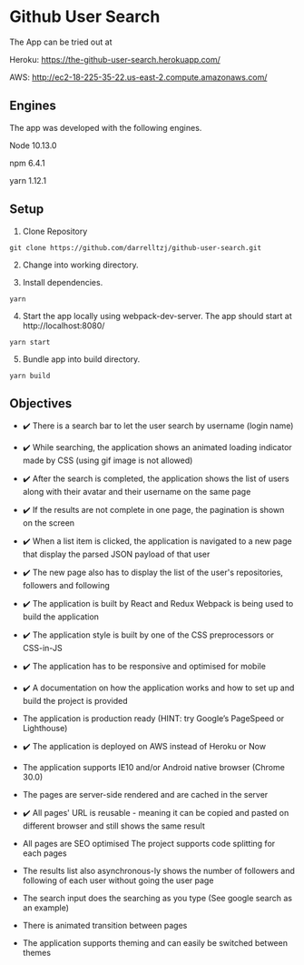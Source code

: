 # Github User Search

The App can be tried out at

Heroku: https://the-github-user-search.herokuapp.com/

AWS: http://ec2-18-225-35-22.us-east-2.compute.amazonaws.com/

## Engines

The app was developed with the following engines.

 Node 10.13.0

 npm 6.4.1

 yarn 1.12.1

## Setup

1) Clone Repository
```
git clone https://github.com/darrelltzj/github-user-search.git
```

2) Change into working directory.

3) Install dependencies.

```
yarn
```

4) Start the app locally using webpack-dev-server. The app should start at http://localhost:8080/

```
yarn start
```

5) Bundle app into build directory.

```
yarn build
```

## Objectives

* ✔️ There is a search bar to let the user search by username (login name)

* ✔️ While searching, the application shows an animated loading indicator made by CSS (using gif image is not allowed)

* ✔️ After the search is completed, the application shows the list of users along with their avatar and their username on the same page

* ✔️ If the results are not complete in one page, the pagination is shown on the screen

* ✔️ When a list item is clicked, the application is navigated to a new page that display the parsed JSON payload of that user

* ✔️ The new page also has to display the list of the user's repositories, followers and following

* ✔️ The application is built by React and Redux
Webpack is being used to build the application

* ✔️ The application style is built by one of the CSS preprocessors or CSS-in-JS

* ✔️ The application has to be responsive and optimised for mobile

* ✔️ A documentation on how the application works and how to set up and build the project is provided

* The application is production ready (HINT: try Google’s PageSpeed or Lighthouse)

* ✔️ The application is deployed on AWS instead of Heroku or Now

* The application supports IE10 and/or Android native browser (Chrome 30.0)

* The pages are server-side rendered and are cached in the server

* ✔️ All pages' URL is reusable - meaning it can be copied and pasted on different browser and still shows the same result

* All pages are SEO optimised
The project supports code splitting for each pages

* The results list also asynchronous-ly shows the number of followers and following of each user without going the user page

* The search input does the searching as you type (See google search as an example)

* There is animated transition between pages

* The application supports theming and can easily be switched between themes
